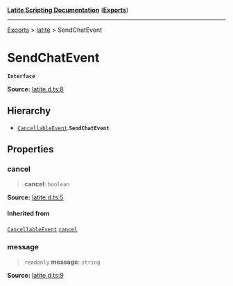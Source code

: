 [**Latite Scripting Documentation**](../../README.md) ([**Exports**](../../exports.md))

---

[Exports](../../exports.md) > [latite](../index.md) > SendChatEvent

# SendChatEvent

**`Interface`**

**Source:** [latite.d.ts:8](https://github.com/LatiteScripting/latitescripting.github.io/blob/a8bf81d/definitions/latite.d.ts#L8)

## Hierarchy

- [`CancellableEvent`](interface.CancellableEvent.md).**`SendChatEvent`**

## Properties

### cancel

> **cancel**: `boolean`

**Source:** [latite.d.ts:5](https://github.com/LatiteScripting/latitescripting.github.io/blob/a8bf81d/definitions/latite.d.ts#L5)

#### Inherited from

[`CancellableEvent`](interface.CancellableEvent.md).[`cancel`](interface.CancellableEvent.md#cancel)

### message

> `readonly` **message**: `string`

**Source:** [latite.d.ts:9](https://github.com/LatiteScripting/latitescripting.github.io/blob/a8bf81d/definitions/latite.d.ts#L9)
